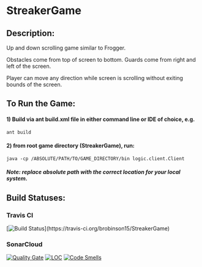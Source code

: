 # StreakerGame

## Description:

Up and down scrolling game similar to Frogger.

Obstacles come from top of screen to bottom.
Guards come from right and left of the screen.

Player can move any direction while screen is scrolling without exiting bounds of the screen.

## To Run the Game:

#### 1) Build via ant build.xml file in either command line or IDE of choice, e.g.
```
ant build
```

#### 2) from root game directory (StreakerGame), run:
```
java -cp /ABSOLUTE/PATH/TO/GAME_DIRECTORY/bin logic.client.Client
```
##### Note: replace absolute path with the correct location for your local system.

## Build Statuses:

### Travis CI
[![Build Status](https://travis-ci.org/brobinson15/StreakerGame.svg?)](https://travis-ci.org/brobinson15/StreakerGame)

### SonarCloud
[![Quality Gate](https://sonarcloud.io/api/badges/gate?key=streakergame)](https://sonarcloud.io/dashboard/index/streakergame)
[![LOC](https://sonarcloud.io/api/badges/measure?key=streakergame&metric=ncloc)](https://sonarcloud.io/dashboard/index/streakergame)
[![Code Smells](https://sonarcloud.io/api/badges/measure?key=streakergame&metric=code_smells)](https://sonarcloud.io/dashboard/index/streakergame)
